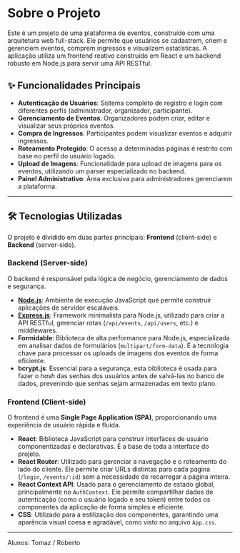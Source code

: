# Sobre o Projeto

Este é um projeto de uma plataforma de eventos, construído com uma arquitetura web full-stack. Ele permite que usuários se cadastrem, criem e gerenciem eventos, comprem ingressos e visualizem estatísticas. A aplicação utiliza um frontend reativo construído em React e um backend robusto em Node.js para servir uma API RESTful.

## ✨ Funcionalidades Principais

*   **Autenticação de Usuários**: Sistema completo de registro e login com diferentes perfis (administrador, organizador, participante).
*   **Gerenciamento de Eventos**: Organizadores podem criar, editar e visualizar seus próprios eventos.
*   **Compra de Ingressos**: Participantes podem visualizar eventos e adquirir ingressos.
*   **Roteamento Protegido**: O acesso a determinadas páginas é restrito com base no perfil do usuário logado.
*   **Upload de Imagens**: Funcionalidade para upload de imagens para os eventos, utilizando um parser especializado no backend.
*   **Painel Administrativo**: Área exclusiva para administradores gerenciarem a plataforma.

---

## 🛠️ Tecnologias Utilizadas

O projeto é dividido em duas partes principais: **Frontend** (client-side) e **Backend** (server-side).

### Backend (Server-side)

O backend é responsável pela lógica de negócio, gerenciamento de dados e segurança.

*   **[Node.js](https://nodejs.org/)**: Ambiente de execução JavaScript que permite construir aplicações de servidor escaláveis.
*   **[Express.js](https://expressjs.com/pt-br/)**: Framework minimalista para Node.js, utilizado para criar a API RESTful, gerenciar rotas (`/api/events`, `/api/users`, etc.) e middlewares.
*   **Formidable**: Biblioteca de alta performance para Node.js, especializada em analisar dados de formulários (`multipart/form-data`). É a tecnologia chave para processar os uploads de imagens dos eventos de forma eficiente.
*   **bcrypt.js**: Essencial para a segurança, esta biblioteca é usada para fazer o *hash* das senhas dos usuários antes de salvá-las no banco de dados, prevenindo que senhas sejam armazenadas em texto plano.

### Frontend (Client-side)

O frontend é uma **Single Page Application (SPA)**, proporcionando uma experiência de usuário rápida e fluida.

*   **React**: Biblioteca JavaScript para construir interfaces de usuário componentizadas e declarativas. É a base de toda a interface do projeto.
*   **React Router**: Utilizado para gerenciar a navegação e o roteamento do lado do cliente. Ele permite criar URLs distintas para cada página (`/login`, `/events/:id`) sem a necessidade de recarregar a página inteira.
*   **React Context API**: Usado para o gerenciamento de estado global, principalmente no `AuthContext`. Ele permite compartilhar dados de autenticação (como o usuário logado e seu token) entre todos os componentes da aplicação de forma simples e eficiente.
*   **CSS**: Utilizado para a estilização dos componentes, garantindo uma aparência visual coesa e agradável, como visto no arquivo `App.css`.

---

Alunos: Tomaz /
        Roberto 
